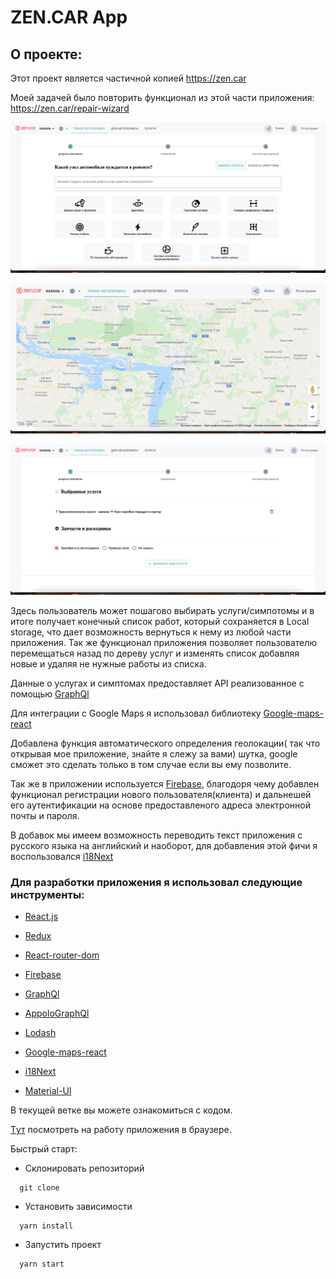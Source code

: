 
# ZEN.CAR App

## О проекте:

Этот проект является частичной копией https://zen.car

Моей задачей было повторить функционал из этой части приложения: https://zen.car/repair-wizard 

![testwork example](./assets/images/img1.png)

![testwork example](./assets/images/img2.png)

![testwork example](./assets/images/img3.png)

Здесь пользователь может пошагово выбирать услуги/симпотомы и в итоге получает конечный список работ, который сохраняется в Local storage, что дает возможность вернуться к нему из любой части приложения. Так же функционал приложения позволяет пользователю перемещаться назад по дереву услуг и изменять список добавляя новые и удаляя не нужные работы из списка.

Данные о услугах и симптомах предоставляет API реализованное с помощью [GraphQl](https://graphql.org/)

Для интеграции с Google Maps я использовал библиотеку [Google-maps-react](https://www.npmjs.com/package/google-maps-react)

Добавлена функция автоматического определения геолокации( так что открывая мое приложение, знайте я слежу за вами) шутка, google сможет это сделать только в том случае если вы ему позволите.

Так же в приложении используется [Firebase](https://console.firebase.google.com/), благодоря чему добавлен функционал регистрации нового пользователя(клиента)  и  дальнешей его аутентификации на основе предоставленого адреса электронной почты и пароля. 

В добавок мы имеем возможность  переводить  текст приложения с русского языка на английский  и наоборот, для добавления этой фичи я воспользовался [i18Next](https://react.i18next.com/)



### Для разработки приложения я использовал следующие инструменты:

* [React.js](https://reactjs.org/)

* [Redux](https://redux.js.org/)

* [React-router-dom](https://v5.reactrouter.com/)

* [Firebase](https://console.firebase.google.com/)

* [GraphQl](https://graphql.org/)

* [AppoloGraphQl](https://www.apollographql.com/)

* [Lodash](https://lodash.com/)

* [Google-maps-react](https://www.npmjs.com/package/google-maps-react)

* [i18Next](https://react.i18next.com/)

* [Material-UI](https://mui.com/)



В тeкущей ветке вы можете ознакомиться с кодом.


[Tут]( https://zen-car-test.web.app) посмотреть на  работу приложения в браузере. 


Быстрый старт:

- Склонировать репозиторий

```
  git clone
```

- Установить зависимости

```
  yarn install
```

- Запустить проект

```
  yarn start
```


